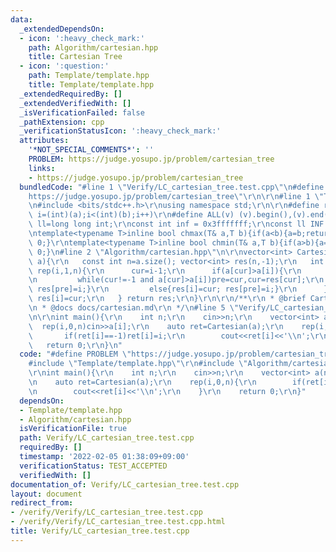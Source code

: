 ```yaml
---
data:
  _extendedDependsOn:
  - icon: ':heavy_check_mark:'
    path: Algorithm/cartesian.hpp
    title: Cartesian Tree
  - icon: ':question:'
    path: Template/template.hpp
    title: Template/template.hpp
  _extendedRequiredBy: []
  _extendedVerifiedWith: []
  _isVerificationFailed: false
  _pathExtension: cpp
  _verificationStatusIcon: ':heavy_check_mark:'
  attributes:
    '*NOT_SPECIAL_COMMENTS*': ''
    PROBLEM: https://judge.yosupo.jp/problem/cartesian_tree
    links:
    - https://judge.yosupo.jp/problem/cartesian_tree
  bundledCode: "#line 1 \"Verify/LC_cartesian_tree.test.cpp\"\n#define PROBLEM \"\
    https://judge.yosupo.jp/problem/cartesian_tree\"\r\n\r\n#line 1 \"Template/template.hpp\"\
    \n#include <bits/stdc++.h>\r\nusing namespace std;\r\n\r\n#define rep(i,a,b) for(int\
    \ i=(int)(a);i<(int)(b);i++)\r\n#define ALL(v) (v).begin(),(v).end()\r\nusing\
    \ ll=long long int;\r\nconst int inf = 0x3fffffff;\r\nconst ll INF = 0x1fffffffffffffff;\r\
    \ntemplate<typename T>inline bool chmax(T& a,T b){if(a<b){a=b;return 1;}return\
    \ 0;}\r\ntemplate<typename T>inline bool chmin(T& a,T b){if(a>b){a=b;return 1;}return\
    \ 0;}\n#line 2 \"Algorithm/cartesian.hpp\"\n\r\nvector<int> Cartesian(const vector<int>&\
    \ a){\r\n   const int n=a.size(); vector<int> res(n,-1);\r\n   int cur;\r\n  \
    \ rep(i,1,n){\r\n      cur=i-1;\r\n      if(a[cur]>a[i]){\r\n         int pre=cur;\r\
    \n         while(cur!=-1 and a[cur]>a[i])pre=cur,cur=res[cur];\r\n         if(cur==-1){res[i]=-1;\
    \ res[pre]=i;}\r\n         else{res[i]=cur; res[pre]=i;}\r\n      }\r\n      else\
    \ res[i]=cur;\r\n   } return res;\r\n}\r\n\r\n/**\r\n * @brief Cartesian Tree\r\
    \n * @docs docs/cartesian.md\r\n */\n#line 5 \"Verify/LC_cartesian_tree.test.cpp\"\
    \n\r\nint main(){\r\n    int n;\r\n    cin>>n;\r\n    vector<int> a(n);\r\n  \
    \  rep(i,0,n)cin>>a[i];\r\n    auto ret=Cartesian(a);\r\n    rep(i,0,n){\r\n \
    \       if(ret[i]==-1)ret[i]=i;\r\n        cout<<ret[i]<<'\\n';\r\n    }\r\n \
    \   return 0;\r\n}\n"
  code: "#define PROBLEM \"https://judge.yosupo.jp/problem/cartesian_tree\"\r\n\r\n\
    #include \"Template/template.hpp\"\r\n#include \"Algorithm/cartesian.hpp\"\r\n\
    \r\nint main(){\r\n    int n;\r\n    cin>>n;\r\n    vector<int> a(n);\r\n    rep(i,0,n)cin>>a[i];\r\
    \n    auto ret=Cartesian(a);\r\n    rep(i,0,n){\r\n        if(ret[i]==-1)ret[i]=i;\r\
    \n        cout<<ret[i]<<'\\n';\r\n    }\r\n    return 0;\r\n}"
  dependsOn:
  - Template/template.hpp
  - Algorithm/cartesian.hpp
  isVerificationFile: true
  path: Verify/LC_cartesian_tree.test.cpp
  requiredBy: []
  timestamp: '2022-02-05 01:38:09+09:00'
  verificationStatus: TEST_ACCEPTED
  verifiedWith: []
documentation_of: Verify/LC_cartesian_tree.test.cpp
layout: document
redirect_from:
- /verify/Verify/LC_cartesian_tree.test.cpp
- /verify/Verify/LC_cartesian_tree.test.cpp.html
title: Verify/LC_cartesian_tree.test.cpp
---
```


